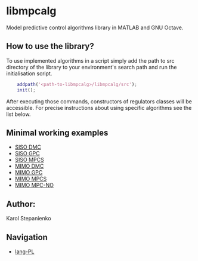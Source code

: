 # libmpcalg
Model predictive control algorithms library in MATLAB and GNU Octave.

## How to use the library?
To use implemented algorithms in a script simply add the path to src directory
of the library to your environment's search path and run the initialisation
script.
```MATLAB
    addpath('<path-to-libmpcalg>/libmpcalg/src');
    init();
```
After executing those commands, constructors of regulators classes will be
accessible. For precise instructions about using specific algorithms see the
list below.

## Minimal working examples
- [SISO DMC](mwe/mweSISO_DMC.m)
- [SISO GPC](mwe/mweSISO_GPC.m)
- [SISO MPCS](mwe/mweSISO_MPCS.m)
- [MIMO DMC](mwe/mweMIMO_DMC.m)
- [MIMO GPC](mwe/mweMIMO_GPC.m)
- [MIMO MPCS](mwe/mweMIMO_MPCS.m)
- [MIMO MPC-NO](mwe/mweMIMO_MPCNO.m)

## Author:
Karol Stepanienko

## Navigation
- [lang-PL](./doc/README-PL.md)
